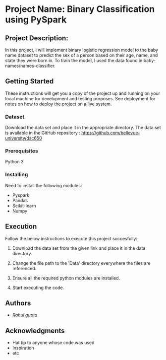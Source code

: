 # Project Name: Binary Classification using PySpark

## Project Description: 

In this project, I will implement binary logistic regression model to the baby name dataset to predict the sex of a person based on their age, name, and state they were born in. To train the model, I used the data found in baby-names/names-classifier.


## Getting Started

These instructions will get you a copy of the project up and running on your local machine for development and testing purposes. See deployment for notes on how to deploy the project on a live system.


### Dataset

Download the data set and place it in the appropriate directory. The data set is available in the GitHub repository : https://github.com/bellevue-university/dsc650



### Prerequisites

Python 3



### Installing

Need to install the following modules:

* Pyspark
* Pandas
* Scikit-learn
* Numpy


## Execution

Follow the below instructions to execute this project succesfully:

1) Download the data set from the given link and place it in the data directory.

2) Change the file path to the 'Data' directory everywhere the files are referenced.

3) Ensure all the required python modules are installed.

4) Start executing the code.


## Authors

- *Rahul gupta* 


## Acknowledgments

* Hat tip to anyone whose code was used
* Inspiration
* etc

